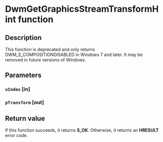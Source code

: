 # DwmGetGraphicsStreamTransformHint function

## Description

This function is deprecated and only returns DWM_E_COMPOSITIONDISABLED in Windows 7 and later. It may be removed in future versions of Windows.

## Parameters

### `uIndex` [in]

### `pTransform` [out]

## Return value

If this function succeeds, it returns **S_OK**. Otherwise, it returns an **HRESULT** error code.